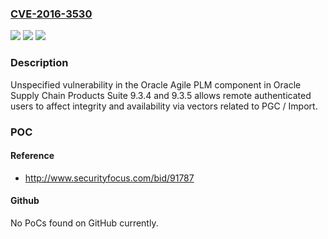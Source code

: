 ### [CVE-2016-3530](https://cve.mitre.org/cgi-bin/cvename.cgi?name=CVE-2016-3530)
![](https://img.shields.io/static/v1?label=Product&message=n%2Fa&color=blue)
![](https://img.shields.io/static/v1?label=Version&message=n%2Fa&color=blue)
![](https://img.shields.io/static/v1?label=Vulnerability&message=n%2Fa&color=brighgreen)

### Description

Unspecified vulnerability in the Oracle Agile PLM component in Oracle Supply Chain Products Suite 9.3.4 and 9.3.5 allows remote authenticated users to affect integrity and availability via vectors related to PGC / Import.

### POC

#### Reference
- http://www.securityfocus.com/bid/91787

#### Github
No PoCs found on GitHub currently.

